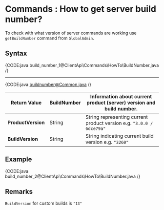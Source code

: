 # Commands : How to get server build number?

To check with what version of server commands are working use `getBuildNumber` command from `GlobalAdmin`.

## Syntax

{CODE:java build_number_1@ClientApi\Commands\HowTo\BuildNumber.java /}

<hr />

{CODE:java buildnumber@Common.java /}

| Return Value | BuildNumber | Information about current product (server) version and build number. |
| ------------- | ------------- | ----- |
| **ProductVersion** | String | String representing current product version e.g. `"3.0.0 / 6dce79a"` |
| **BuildVersion** | String | String indicating current build version e.g. `"3260"` |

## Example

{CODE:java build_number_2@ClientApi\Commands\HowTo\BuildNumber.java /}

## Remarks

`BuildVersion` for custom builds is `"13"`
